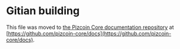 Gitian building
================

This file was moved to [the Pizcoin Core documentation repository](https://github.com/pizcoin-core/docs/blob/master/gitian-building.md) at [https://github.com/pizcoin-core/docs](https://github.com/pizcoin-core/docs).
